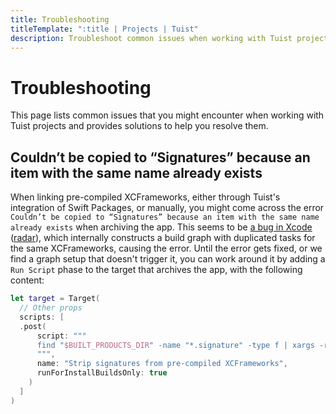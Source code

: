 ```yaml
---
title: Troubleshooting
titleTemplate: ":title | Projects | Tuist"
description: Troubleshoot common issues when working with Tuist projects.
---
```


# Troubleshooting

This page lists common issues that you might encounter when working with Tuist projects and provides solutions to help you resolve them.

## Couldn’t be copied to “Signatures” because an item with the same name already exists

When linking pre-compiled XCFrameworks, either through Tuist's integration of Swift Packages, or manually, you might come across the error `Couldn’t be copied to “Signatures” because an item with the same name already exists` when archiving the app.
This seems to be [a bug in Xcode](https://github.com/CocoaPods/CocoaPods/issues/12022) ([radar](https://feedbackassistant.apple.com/feedback/15554623)), which internally constructs a build graph with duplicated tasks for the same XCFrameworks, causing the error. Until the error gets fixed, or we find a graph setup that doesn't trigger it, you can work around it by adding a `Run Script` phase to the target that archives the app, with the following content:

```swift
let target = Target(
  // Other props
  scripts: [
  .post(
      script: """
      find "$BUILT_PRODUCTS_DIR" -name "*.signature" -type f | xargs -r rm
      """,
      name: "Strip signatures from pre-compiled XCFrameworks",
      runForInstallBuildsOnly: true
    )
  ]
)
```
